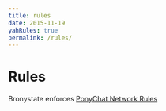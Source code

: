 ```yaml
---
title: rules
date: 2015-11-19
yahRules: true
permalink: /rules/
---
```


# Rules

Bronystate enforces [PonyChat Network Rules](https://ponychat.net/network-rules/)


